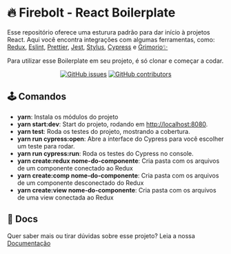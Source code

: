 # 🔥 Firebolt - React Boilerplate

Esse repositório oferece uma esturura padrão para dar início à projetos React.
Aqui você encontra integrações com algumas ferramentas, como: [Redux](http://redux.js.org/docs/introduction/), [Eslint](http://eslint.org/), [Prettier](https://prettier.io/), [Jest](https://jestjs.io/), [Stylus](http://stylus-lang.com/), [Cypress](https://www.cypress.io/) e [Grimorio✨](https://github.com/b2wads/grimorio-ui)

Para utilizar esse Boilerplate em seu projeto, é só clonar e começar a codar.

<div align="center">

  [![GitHub issues](https://img.shields.io/github/issues/b2wads/firebolt)](https://github.com/b2wads/firebolt/issues)
  [![GitHub contributors](https://img.shields.io/github/contributors/b2wads/firebolt)](https://github.com/b2wads/firebolt/graphs/contributors)  
</div>

## 🕹 Comandos

- **yarn**: Instala os módulos do projeto
- **yarn start:dev**: Start do projeto, rodando em [http://localhost:8080](http://localhost:8080).
- **yarn test**: Roda os testes do projeto, mostrando a cobertura.
- **yarn run cypress:open**: Abre a interface do Cypress para você escolher um teste para rodar.
- **yarn run cypress:run**: Roda os testes do Cypress no console.
- **yarn create:redux nome-do-componente**: Cria pasta com os arquivos de um componente conectado ao Redux
- **yarn create:comp nome-do-componente**: Cria pasta com os arquivos de um componente desconectado do Redux
- **yarn create:view nome-do-componente**: Cria pasta com os arquivos de uma view conectada ao Redux

## 📜 Docs

Quer saber mais ou tirar dúvidas sobre esse projeto? Leia a nossa [Documentação](https://github.com/b2wads/firebolt/wiki)
